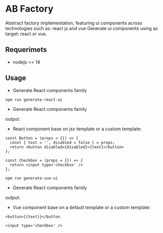 # AB Factory
Abstract factory implementation, featuring ui components across technologies such as: react js and vue
Generate ui components using as target: react or vue.

## Requerimets
- nodejs >= 14

## Usage

- Generate React components family

`npm run generate-react-ui`

- Generate React components family

output: 
 - React component base on jsx template or a custom template:

```
const Button = (props = {}) => {
  const { text = '', disabled = false } = props;
  return <button disabled={disabled}>{text}</button>
};
```

```
const Checkbox = (props = {}) => {
  return <input type='checkbox' />
};
```

`npm run generate-vue-ui`
 
 - Generate React components family


output: 
 - Vue component base on a default template or a custom template:

```
<button>{{text}}</button
```

```
<input type='checkbox' />
```








